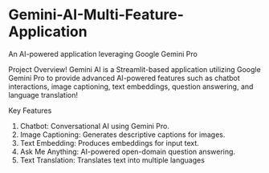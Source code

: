 # Gemini-AI-Multi-Feature-Application
An AI-powered application leveraging Google Gemini Pro


Project Overview!
Gemini AI is a Streamlit-based application utilizing Google Gemini Pro to provide advanced AI-powered features such as chatbot interactions, image captioning, text embeddings, question answering, and language translation!

Key Features
1. Chatbot: Conversational AI using Gemini Pro.
2. Image Captioning: Generates descriptive captions for images.
3. Text Embedding: Produces embeddings for input text.
4. Ask Me Anything: AI-powered open-domain question answering.
5. Text Translation: Translates text into multiple languages
